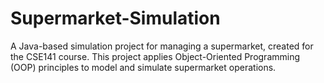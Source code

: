 # Supermarket-Simulation
A Java-based simulation project for managing a supermarket, created for the CSE141 course. This project applies Object-Oriented Programming (OOP) principles to model and simulate supermarket operations.
